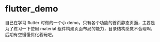 # flutter_demo

自己在学习 flutter 时做的一个小 demo，只有各个功能的首页静态页面，主要是为了练习一下使用 material 组件构建页面布局的能力，目录结构感觉不合理啊，后期有空慢慢优化着玩吧。
